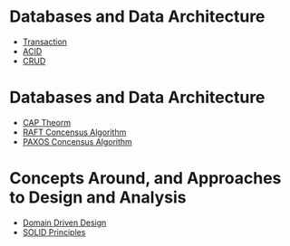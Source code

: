 
# Databases and Data Architecture

* [Transaction](https://en.wikipedia.org/wiki/Database_transaction)
* [ACID](https://en.wikipedia.org/wiki/ACID)
* [CRUD](https://en.wikipedia.org/wiki/Create,_read,_update_and_delete)

# Databases and Data Architecture

* [CAP Theorm](https://en.wikipedia.org/wiki/CAP_theorem)
* [RAFT Concensus Algorithm](https://en.wikipedia.org/wiki/Raft_(computer_science))
* [PAXOS Concensus Algorithm](https://en.wikipedia.org/wiki/Paxos_(computer_science))

# Concepts Around, and Approaches to Design and Analysis

* [Domain Driven Design](https://airbrake.io/blog/software-design/domain-driven-design)
* [SOLID Principles](https://en.wikipedia.org/wiki/SOLID)
